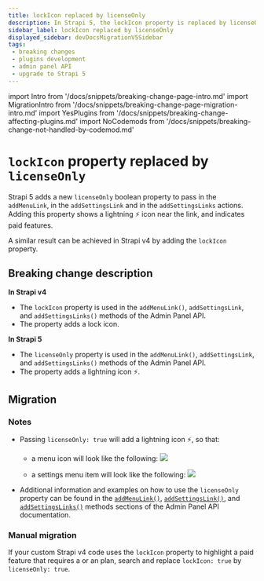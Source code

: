 ```yaml
---
title: lockIcon replaced by licenseOnly
description: In Strapi 5, the lockIcon property is replaced by licenseOnly, which affects how the addMenuLink(), addSettingsLink(), and addSettingsLinks() methods from the Admin Panel API work.
sidebar_label: lockIcon replaced by licenseOnly
displayed_sidebar: devDocsMigrationV5Sidebar
tags:
 - breaking changes
 - plugins development
 - admin panel API
 - upgrade to Strapi 5
---
```


import Intro from '/docs/snippets/breaking-change-page-intro.md'
import MigrationIntro from '/docs/snippets/breaking-change-page-migration-intro.md'
import YesPlugins from '/docs/snippets/breaking-change-affecting-plugins.md'
import NoCodemods from '/docs/snippets/breaking-change-not-handled-by-codemod.md'

# `lockIcon` property replaced by `licenseOnly`

Strapi 5 adds a new `licenseOnly` boolean property to pass in the `addMenuLink`, in the `addSettingsLink` and in the `addSettingsLinks` actions. Adding this property shows a lightning ⚡️ icon near the link, and indicates paid features.

A similar result can be achieved in Strapi v4 by adding the `lockIcon` property.

<Intro />

<YesPlugins />
<NoCodemods />

## Breaking change description

<SideBySideContainer>

<SideBySideColumn>

**In Strapi v4**

* The `lockIcon` property is used in the `addMenuLink()`, `addSettingsLink`, and `addSettingsLinks()` methods of the Admin Panel API.
* The property adds a lock icon.

</SideBySideColumn>

<SideBySideColumn>

**In Strapi 5**

* The `licenseOnly` property is used in the `addMenuLink()`, `addSettingsLink`, and `addSettingsLinks()` methods of the Admin Panel API.
* The property adds a lightning icon ⚡️.

</SideBySideColumn>

</SideBySideContainer>

## Migration

### Notes

* Passing `licenseOnly: true` will add a lightning icon ⚡️, so that:

  - a menu icon will look like the following: ![](/img/assets/plugins/lightning-icon-menu.png)

  - a settings menu item will look like the following: ![](/img/assets/plugins/lightning-icon-settings.png)

* Additional information and examples on how to use the `licenseOnly` property can be found in the [`addMenuLink()`](/dev-docs/plugins/admin-panel-api#menu-api), [`addSettingsLink()`](/dev-docs/plugins/admin-panel-api#addsettingslink), and [`addSettingsLinks()`](/dev-docs/plugins/admin-panel-api#addsettingslinks) methods sections of the Admin Panel API documentation.

### Manual migration

If your custom Strapi v4 code uses the `lockIcon` property to highlight a paid feature that requires a <GrowthBadge /> or an <EnterpriseBadge /> plan, search and replace `lockIcon: true` by `licenseOnly: true`.
